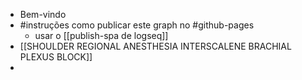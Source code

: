 - Bem-vindo
- #instruções como publicar este graph no #github-pages
	- usar o [[publish-spa de logseq]]
- [[SHOULDER REGIONAL ANESTHESIA INTERSCALENE BRACHIAL PLEXUS BLOCK]]
-